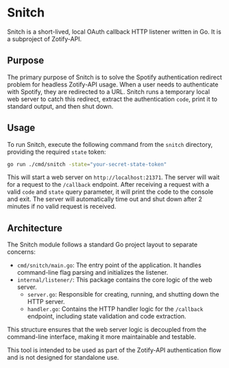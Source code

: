# Snitch

Snitch is a short-lived, local OAuth callback HTTP listener written in Go. It is a subproject of Zotify-API.

## Purpose

The primary purpose of Snitch is to solve the Spotify authentication redirect problem for headless Zotify-API usage. When a user needs to authenticate with Spotify, they are redirected to a URL. Snitch runs a temporary local web server to catch this redirect, extract the authentication `code`, print it to standard output, and then shut down.

## Usage

To run Snitch, execute the following command from the `snitch` directory, providing the required `state` token:

```bash
go run ./cmd/snitch -state="your-secret-state-token"
```

This will start a web server on `http://localhost:21371`. The server will wait for a request to the `/callback` endpoint. After receiving a request with a valid `code` and `state` query parameter, it will print the code to the console and exit. The server will automatically time out and shut down after 2 minutes if no valid request is received.

## Architecture

The Snitch module follows a standard Go project layout to separate concerns:

-   `cmd/snitch/main.go`: The entry point of the application. It handles command-line flag parsing and initializes the listener.
-   `internal/listener/`: This package contains the core logic of the web server.
    -   `server.go`: Responsible for creating, running, and shutting down the HTTP server.
    -   `handler.go`: Contains the HTTP handler logic for the `/callback` endpoint, including state validation and code extraction.

This structure ensures that the web server logic is decoupled from the command-line interface, making it more maintainable and testable.

This tool is intended to be used as part of the Zotify-API authentication flow and is not designed for standalone use.
